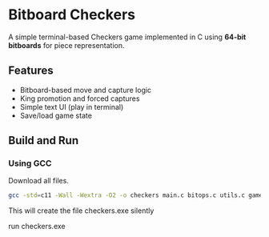 # Bitboard Checkers

A simple terminal-based Checkers game implemented in C using **64-bit bitboards** for piece representation.

## Features
- Bitboard-based move and capture logic  
- King promotion and forced captures  
- Simple text UI (play in terminal)  
- Save/load game state  

## Build and Run


### Using GCC
Download all files.
```bash
gcc -std=c11 -Wall -Wextra -O2 -o checkers main.c bitops.c utils.c game.c ui.c save.c
```
This will create the file checkers.exe silently

run checkers.exe
